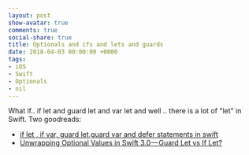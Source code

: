 ```yaml
---
layout: post
show-avatar: true
comments: true
social-share: true
title: Optionals and ifs and lets and guards
date: 2018-04-03 00:00:00 +0000
tags:
- iOS
- Swift
- Optionals
- nil
---
```

What if..  if let and guard let and var let and well ..  there is a lot of "let" in Swift.  Two goodreads:

* [if let , if var, guard let,guard var and defer statements in swift](https://medium.com/@abhimuralidharan/if-let-if-var-guard-let-and-defer-statements-in-swift-4f87fe857eb6)
* [Unwrapping Optional Values in Swift 3.0 — Guard Let vs If Let?](https://medium.com/@mimicatcodes/unwrapping-optional-values-in-swift-3-0-guard-let-vs-if-let-40a0b05f9e69)